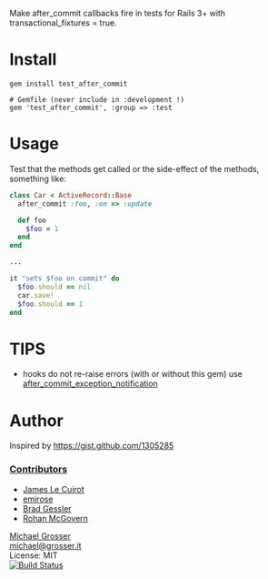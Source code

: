 Make after_commit callbacks fire in tests for Rails 3+ with transactional_fixtures = true.

Install
=======

    gem install test_after_commit

    # Gemfile (never include in :development !)
    gem 'test_after_commit', :group => :test

Usage
=====
Test that the methods get called or the side-effect of the methods, something like:

```Ruby
class Car < ActiveRecord::Base
  after_commit :foo, :on => :update

  def foo
    $foo = 1
  end
end

...

it "sets $foo on commit" do
  $foo.should == nil
  car.save!
  $foo.should == 1
end
```

TIPS
====
 - hooks do not re-raise errors (with or without this gem) use [after_commit_exception_notification](https://github.com/grosser/after_commit_exception_notification)

Author
======

Inspired by https://gist.github.com/1305285

### [Contributors](https://github.com/grosser/test_after_commit/contributors)
 - [James Le Cuirot](https://github.com/chewi)
 - [emirose](https://github.com/emirose)
 - [Brad Gessler](https://github.com/bradgessler)
 - [Rohan McGovern](https://github.com/rohanpm)

[Michael Grosser](http://grosser.it)<br/>
michael@grosser.it<br/>
License: MIT<br/>
[![Build Status](https://travis-ci.org/grosser/test_after_commit.png)](https://travis-ci.org/grosser/test_after_commit)
